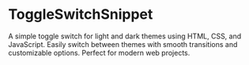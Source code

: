 # ToggleSwitchSnippet
A simple toggle switch for light and dark themes using HTML, CSS, and JavaScript. Easily switch between themes with smooth transitions and customizable options. Perfect for modern web projects.
